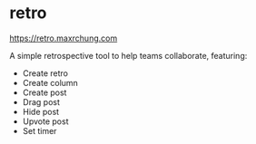 # retro

https://retro.maxrchung.com

A simple retrospective tool to help teams collaborate, featuring:

- Create retro
- Create column
- Create post
- Drag post
- Hide post
- Upvote post
- Set timer
